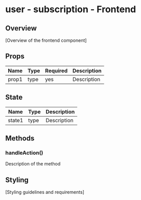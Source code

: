 # user - subscription - Frontend

## Overview

[Overview of the frontend component]

## Props

| Name  | Type | Required | Description |
| ----- | ---- | -------- | ----------- |
| prop1 | type | yes      | Description |

## State

| Name   | Type | Description |
| ------ | ---- | ----------- |
| state1 | type | Description |

## Methods

### handleAction()

Description of the method

## Styling

[Styling guidelines and requirements]
